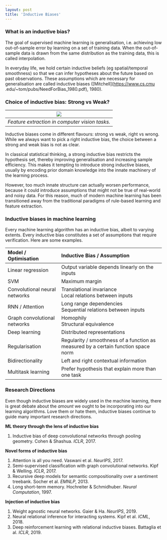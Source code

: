 ```yaml
---
layout: post
title: 'Inductive Biases'
---
```

### What is an inductive bias?
The goal of supervised machine learning is generalisation, i.e. achieving low out-of-sample error by learning on a set of training data. When the out-of-sample data is drawn from the same distribution as the training data, this is called interpolation. 

In everyday life, we hold certain inductive beliefs (eg spatial/temporal smoothness) so that we can infer hypotheses about the future based
 on past observations. 
These assumptions which are necessary for generalisation are called inductive biases ([Mitchell](https://www.cs.cmu
 .edu/~tom/pubs/NeedForBias_1980.pdf), 1980).

### Choice of inductive bias: Strong vs Weak?

| <center><img src="{{ site.baseurl }}/public/inductive/strong.png"></center> |
|     :---:      |
|     *Feature extraction in computer vision tasks.*     |

Inductive biases come in different flavours: strong vs weak, right vs wrong. While we always want to pick a right inductive bias, the choice between a strong and weak bias is not as clear. 

In classical statistical thinking, a strong inductive bias restricts the hypothesis set, thereby improving generalisation and increasing 
sample efficiency. This makes it tempting to introduce strong inductive biases, usually by encoding prior domain knowledge into the 
innate machinery of the learning process. 

However, too much innate structure can actually worsen performance, because it could introduce assumptions that might not be true of real-world and noisy data. For this reason, much of modern machine learning has been transitioned away from the traditional paradigms of rule-based learning and feature extraction.

### Inductive biases in machine learning
Every machine learning algorithm has an inductive bias, albeit to varying extents. Every inductive bias constitutes a set of assumptions that require verification. Here are some examples. 

| Model / Optimisation | Inductive Bias / Assumption |
| :--- | :--- |
| Linear regression | Output variable depends linearly on the inputs |
| SVM | Maximum margin |
| Convolutional neural networks | Translational invariance <br>Local relations between inputs |
| RNN / Attention | Long range dependencies <br>Sequential relations between inputs |
| Graph convolutional networks | Homophily <br>Structural equivalence |
| Deep learning | Distributed representations |
| Regularisation | Regularity / smoothness of a function as measured by a certain function space norm |
| Bidirectionality | Left and right contextual information |
| Multitask learning | Prefer hypothesis that explain more than one task |

### Research Directions
Even though inductive biases are widely used in the machine learning, there is great debate about the *amount* we ought to be 
incorporating into our learning algorithms. Love them or hate them, inductive biases continue to guide many important research directions. 

**ML theory through the lens of inductive bias** <br>
1. Inductive bias of deep convolutional networks through pooling geometry. Cohen & Shashua. *ICLR*, 2017.

**Novel forms of inductive bias** <br>
1. Attention is all you need. Vaswani et al. *NeurIPS*, 2017. 
2. Semi-supervised classification with graph convolutional networks. Kipf & Welling. *ICLR*, 2017. 
3. Recursive deep models for semantic compositionality over a sentiment treebank. Socher et al. *EMNLP*, 2013. 
4. Long short-term memory. Hochreiter & Schmidhuber. *Neural Computation*, 1997.  

**Injection of inductive bias** <br>
1. Weight agnostic neural networks. Gaier & Ha. *NeurIPS*, 2019.
2. Neural relational inference for interacting systems. Kipf et al. *ICML*, 2018.
3. Deep reinforcement learning with relational inductive biases. Battaglia et al. *ICLR*, 2019.
